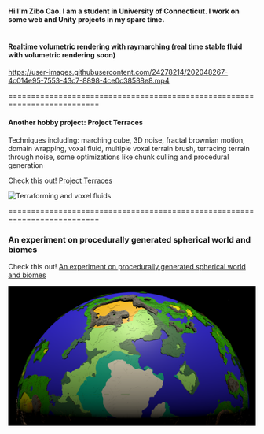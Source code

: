 #### Hi I'm Zibo Cao. I am a student in University of Connecticut. I work on some web and Unity projects in my spare time. ####

```
```

#### Realtime volumetric rendering with raymarching (real time stable fluid with volumetric rendering soon) ####
https://user-images.githubusercontent.com/24278214/202048267-4c014e95-7553-43c7-8898-4ce0c38588e8.mp4

==========================================================================

#### Another hobby project: Project Terraces ####

Techniques including: marching cube, 3D noise, fractal brownian motion, domain wrapping, voxal fluid, multiple voxal terrain brush, terracing terrain through noise, some optimizations like chunk culling and procedural generation 

Check this out! <a href = https://github.com/FzComet206/Project-Terraces>
  Project Terraces
</a>

![Terraforming and voxel fluids](Images/Realm.png)

==========================================================================

### An experiment on procedurally generated spherical world and biomes ###
Check this out! <a href = https://github.com/FzComet206/Spherical-World-Generation/blob/master/README.md>
An experiment on procedurally generated spherical world and biomes
</a>

![A planet](Images/World.png)

